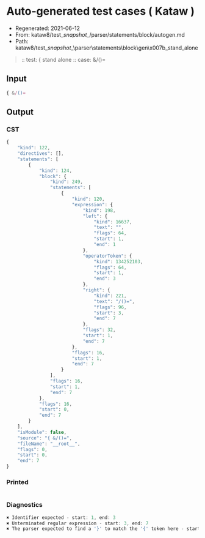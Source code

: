 # Auto-generated test cases ( Kataw )
- Regenerated: 2021-06-12
- From: kataw8/test\__snapshot__/parser/statements/block/autogen.md
- Path: kataw8/test\__snapshot__\parser\statements\block\gen\x007b_stand_alone
> :: test: { stand alone
> :: case: &/()=
## Input

`````js
{ &/()=
`````
## Output

### CST

```javascript
{
    "kind": 122,
    "directives": [],
    "statements": [
        {
            "kind": 124,
            "block": {
                "kind": 249,
                "statements": [
                    {
                        "kind": 120,
                        "expression": {
                            "kind": 198,
                            "left": {
                                "kind": 16637,
                                "text": "",
                                "flags": 64,
                                "start": 1,
                                "end": 1
                            },
                            "operatorToken": {
                                "kind": 134252103,
                                "flags": 64,
                                "start": 1,
                                "end": 3
                            },
                            "right": {
                                "kind": 221,
                                "text": "/()=",
                                "flags": 96,
                                "start": 3,
                                "end": 7
                            },
                            "flags": 32,
                            "start": 1,
                            "end": 7
                        },
                        "flags": 16,
                        "start": 1,
                        "end": 7
                    }
                ],
                "flags": 16,
                "start": 1,
                "end": 7
            },
            "flags": 16,
            "start": 0,
            "end": 7
        }
    ],
    "isModule": false,
    "source": "{ &/()=",
    "fileName": "__root__",
    "flags": 0,
    "start": 0,
    "end": 7
}
```

### Printed

```javascript

```

### Diagnostics

```javascript
✖ Identifier expected - start: 1, end: 3
✖ Unterminated regular expression - start: 3, end: 7
✖ The parser expected to find a '}' to match the '{' token here - start: 7, end: 7

```

